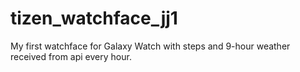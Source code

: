 # tizen_watchface_jj1

My first watchface for Galaxy Watch with steps and 9-hour weather received from api every hour.
